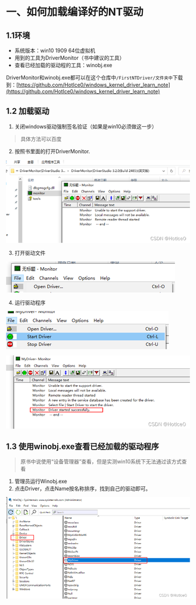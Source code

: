 # 一、如何加载编译好的NT驱动
## 1.1环境
- 系统版本：win10 1909 64位虚拟机
- 用到的工具为DriverMonitor（书中建议的工具）
- 查看已经加载的驱动程的工具：winobj.exe 

DriverMonitor和winobj.exe都可以在这个仓库中`/FirstNTDriver/文件夹中`下载到：[https://github.com/HotIce0/windows_kernel_driver_learn_note](https://github.com/HotIce0/windows_kernel_driver_learn_note)

## 1.2 加载驱动
1. 关闭windows驱动强制签名验证（如果是win10必须做这一步）
> 具体方法可以百度
2. 按照书里面的打开DriverMonitor. 

![在这里插入图片描述](asserts/1.png)

3. 打开驱动文件

![在这里插入图片描述](asserts/2.png)

4. 运行驱动程序

![在这里插入图片描述](asserts/3.png)

![在这里插入图片描述](asserts/4.png)

## 1.3 使用winobj.exe查看已经加载的驱动程序
> 原书中说使用“设备管理器”查看，但是实测win10系统下无法通过该方式查看

1. 管理员运行Winobj.exe
2. 点击Driver，点击Name按名称排序，找到自己的驱动即可。

![在这里插入图片描述](asserts/5.png)
